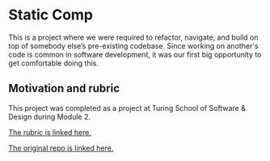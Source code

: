 # Static Comp

This is a project where we were required to refactor, navigate, and build on top of somebody else’s pre-existing codebase. Since working on another's code is common in software development, it was our first big opportunity to get comfortable doing this.

## Motivation and rubric

This project was completed as a project at Turing School of Software & Design during Module 2.

[The rubric is linked here.](https://frontend.turing.edu/projects/module-2/refactor-tractor-choice.html)

[The original repo is linked here.](https://github.com/turingschool-examples/refactor-tractor-fitlit-b)